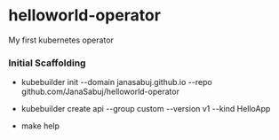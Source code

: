 # helloworld-operator
My first kubernetes operator

### Initial Scaffolding
- kubebuilder init --domain janasabuj.github.io --repo github.com/JanaSabuj/helloworld-operator
- kubebuilder create api --group custom --version v1 --kind HelloApp

- make help